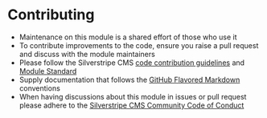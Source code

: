 # Contributing

- Maintenance on this module is a shared effort of those who use it
- To contribute improvements to the code, ensure you raise a pull request and discuss with the module maintainers
- Please follow the Silverstripe CMS [code contribution guidelines](https://docs.silverstripe.org/en/contributing/code/) and [Module Standard](https://docs.silverstripe.org/en/developer_guides/extending/modules/#module-standard)
- Supply documentation that follows the [GitHub Flavored Markdown](https://help.github.com/articles/markdown-basics/) conventions
- When having discussions about this module in issues or pull request please adhere to the [Silverstripe CMS Community Code of Conduct](https://docs.silverstripe.org/en/project_governance/code_of_conduct/)
